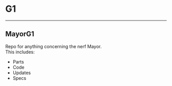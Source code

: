 # G1
***
## MayorG1
Repo for anything concerning the nerf Mayor.   
This includes:
* Parts
* Code
* Updates
* Specs
